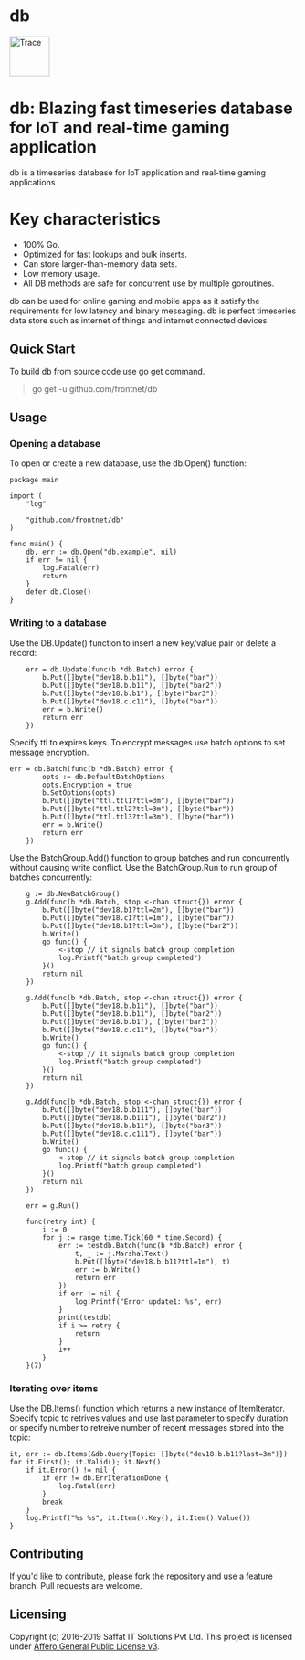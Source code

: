 # db

<p align="left">
  <img src="db.png" width="70" alt="Trace" title="db: Blazing fast timeseries database fro IoT and real-time gaming application"> 
</p>

# db: Blazing fast timeseries database for IoT and real-time gaming application

db is a timeseries database for IoT application and real-time gaming applications

# Key characteristics
- 100% Go.
- Optimized for fast lookups and bulk inserts.
- Can store larger-than-memory data sets.
- Low memory usage.
- All DB methods are safe for concurrent use by multiple goroutines.

db can be used for online gaming and mobile apps as it satisfy the requirements for low latency and binary messaging. db is perfect timeseries data store such as internet of things and internet connected devices.

## Quick Start
To build db from source code use go get command.

> go get -u github.com/frontnet/db

## Usage

### Opening a database

To open or create a new database, use the db.Open() function:

```
package main

import (
	"log"

	"github.com/frontnet/db"
)

func main() {
    db, err := db.Open("db.example", nil)
    if err != nil {
        log.Fatal(err)
        return
    }	
    defer db.Close()
}
```

### Writing to a database
Use the DB.Update() function to insert a new key/value pair or delete a record:

```
    err = db.Update(func(b *db.Batch) error {
		b.Put([]byte("dev18.b.b11"), []byte("bar"))
		b.Put([]byte("dev18.b.b11"), []byte("bar2"))
		b.Put([]byte("dev18.b.b1"), []byte("bar3"))
		b.Put([]byte("dev18.c.c11"), []byte("bar"))
		err = b.Write()
		return err
    })
```

Specify ttl to expires keys. To encrypt messages use batch options to set message encryption.

```
err = db.Batch(func(b *db.Batch) error {
		opts := db.DefaultBatchOptions
		opts.Encryption = true
		b.SetOptions(opts)
		b.Put([]byte("ttl.ttl1?ttl=3m"), []byte("bar"))
		b.Put([]byte("ttl.ttl2?ttl=3m"), []byte("bar"))
		b.Put([]byte("ttl.ttl3?ttl=3m"), []byte("bar"))
		err = b.Write()
		return err
	})
```

Use the BatchGroup.Add() function to group batches and run concurrently without causing write conflict. Use the BatchGroup.Run to run group of batches concurrently:

```
    g := db.NewBatchGroup()
	g.Add(func(b *db.Batch, stop <-chan struct{}) error {
		b.Put([]byte("dev18.b1?ttl=2m"), []byte("bar"))
		b.Put([]byte("dev18.c1?ttl=1m"), []byte("bar"))
		b.Put([]byte("dev18.b1?ttl=3m"), []byte("bar2"))
		b.Write()
		go func() {
			<-stop // it signals batch group completion
			log.Printf("batch group completed")
		}()
		return nil
	})

	g.Add(func(b *db.Batch, stop <-chan struct{}) error {
		b.Put([]byte("dev18.b.b11"), []byte("bar"))
		b.Put([]byte("dev18.b.b11"), []byte("bar2"))
		b.Put([]byte("dev18.b.b1"), []byte("bar3"))
		b.Put([]byte("dev18.c.c11"), []byte("bar"))
		b.Write()
		go func() {
			<-stop // it signals batch group completion
			log.Printf("batch group completed")
		}()
		return nil
	})

	g.Add(func(b *db.Batch, stop <-chan struct{}) error {
		b.Put([]byte("dev18.b.b111"), []byte("bar"))
		b.Put([]byte("dev18.b.b111"), []byte("bar2"))
		b.Put([]byte("dev18.b.b11"), []byte("bar3"))
		b.Put([]byte("dev18.c.c111"), []byte("bar"))
		b.Write()
		go func() {
			<-stop // it signals batch group completion
			log.Printf("batch group completed")
		}()
		return nil
	})

	err = g.Run()

```

```
    func(retry int) {
		i := 0
		for j := range time.Tick(60 * time.Second) {
			err := testdb.Batch(func(b *db.Batch) error {
				t, _ := j.MarshalText()
				b.Put([]byte("dev18.b.b11?ttl=1m"), t)
				err := b.Write()
				return err
			})
			if err != nil {
				log.Printf("Error update1: %s", err)
			}
			print(testdb)
			if i >= retry {
				return
			}
			i++
		}
	}(7)
```

### Iterating over items
Use the DB.Items() function which returns a new instance of ItemIterator. Specify topic to retrives values and use last parameter to specify duration or specify number to retreive number of recent messages stored into the topic:

```
it, err := db.Items(&db.Query{Topic: []byte("dev18.b.b11?last=3m")})
for it.First(); it.Valid(); it.Next()
    if it.Error() != nil {
        if err != db.ErrIterationDone {
            log.Fatal(err)
        }
        break
    }
    log.Printf("%s %s", it.Item().Key(), it.Item().Value())
}
```

## Contributing
If you'd like to contribute, please fork the repository and use a feature branch. Pull requests are welcome.

## Licensing
Copyright (c) 2016-2019 Saffat IT Solutions Pvt Ltd. This project is licensed under [Affero General Public License v3](https://github.com/frontnet/db/blob/master/LICENSE).
